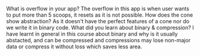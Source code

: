 What is overflow in your app?
The overflow in this app is when user wants to put more than 5 scoops, it resets as it is not possible.
How does the cone show abstraction?
As it doesn't have the perfect features of a cone nor do we write it in binary code.
What did you learn about binary & compression?
I have learnt in general in this course about binary and why is it usually abstacted, and can be compressed and compressions may lose non-major data or compress it without loss which saves less area.
